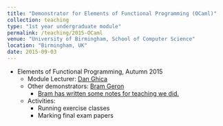 ```yaml
---	
title: "Demonstrator for Elements of Functional Programming (OCaml)"		
collection: teaching		
type: "1st year undergraduate module"		
permalink: /teaching/2015-OCaml
venue: "University of Birmingham, School of Computer Science"		
location: "Birmingham, UK"		
date: 2015-09-03
---	
```

 			
* Elements of Functional Programming, Autumn 2015 		
   * Module Lecturer: [Dan Ghica](http://www.cs.bham.ac.uk/~drg/) 		
   * Other demonstrators: [Bram Geron](https://bram.xyz/blog/)
     * [Bram has written some notes for teaching we did.](http://efc.2015.uob.bram.xyz/)
   * Activities:
      * Running exercise classes
      * Marking final exam papers 
